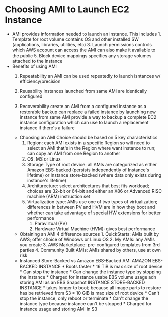 # Choosing AMI to Launch EC2 Instance
 * AMI
    provides information needed to launch an instance.  This includes
       1.  Template for root volume
             contains OS and other installed SW (applications, libraries, utilities, etc)
       3.  Launch permissions
             controls which AWS account can access the AMI
             can also make it available to the public
       5.  Block device mappings
             spceifies any storage  volumes attached to the instance
  * Benefits of using AMI
    1.  Repeatability
            an AMI can be used repeatedly to launch isntances w/ efficiency/precision
            
    3.  Reusability
            instances launched from same AMI are identically configured
    5.  Recoverability
            create an AMI from a configured instance as a restorable backup
            can replace a failed instance by launching new instance from same AMI
            provide a way to backup a complete EC2 instance configuration which can use to launch a replacement instance if there's a failure 
    * Choosing an AMI
      Choice should be based on 5 key characteristics
        1.  Region:  each AMI exists in a specific Region so will need to select an AMI that's in the Region where want instance to run; can copy an AMI from one Region to another
        2.  OS:  MS or Linux
        3.  Storage Type of root device:  all AMIs are categorized as either Amazon EBS-backed (persists independently of Instance's lifetime) or Instance store-backed (where data only exists during instance's lifetime)
        4.  Architurecture:  select architectures that best fits workload; choices are 32-bit or 64-bit and either an X86 or Advanced RISC machine (ARM) instruction set
        5.  Virtualization type:  AMIs use one of two types of virtualization; differences in between PV and HVM are in how they boot and whether can take advantage of special HW extensions for better performance
             1.  Paravirtual (PV)
             2.  Hardware Virtual Machine (HVM):  gives best performance
    * Obtaining an AMI 
        4 difference sources
           1.  QuickStarts:  AMIs built by AWS; offer choice of Windows or Linux OS
           2.  My AMIs:  any AMIs you create
           3.  AWS Marketplace:  pre-configured templates from 3rd parties
           4.  Community Built AMIs:  AMIs shared by others, use at own risk
    * Instanced Store-Backed vs Amazon EBS-Backed AMI
       AMAZON EBS-BACKED INSTANCE
          * Boots faster
          * 16 TiB is max size of root device
          * Can stop the instance
          * Can change the instance type by stopping the instance
          * Charged for instance usabe EBS volume usage adn storing AMI as an EBS Snapshot
       INSTANCE STORE-BACKED INSTANCE
          * takes longer to boot; because all image parts to restore has be retrieved from S3
          * 10 GiB is max size of root device
          * Can't stop the instance, only reboot or terminate
          * Can't change the instance type because instance can't be stopped
          * Charged for instance usage and storing AMI in S3
